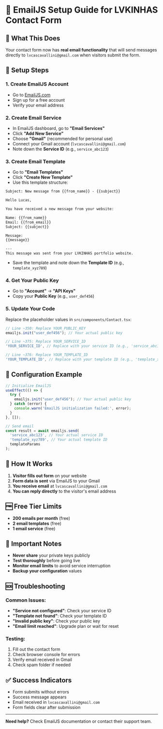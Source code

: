 # 📧 EmailJS Setup Guide for LVKINHAS Contact Form

## 🎯 What This Does

Your contact form now has **real email functionality** that will send messages directly to `lvcascavallini@gmail.com` when visitors submit the form.

## 🚀 Setup Steps

### 1. Create EmailJS Account
- Go to [EmailJS.com](https://www.emailjs.com/)
- Sign up for a free account
- Verify your email address

### 2. Create Email Service
- In EmailJS dashboard, go to **"Email Services"**
- Click **"Add New Service"**
- Choose **"Gmail"** (recommended for personal use)
- Connect your Gmail account (`lvcascavallini@gmail.com`)
- Note down the **Service ID** (e.g., `service_abc123`)

### 3. Create Email Template
- Go to **"Email Templates"**
- Click **"Create New Template"**
- Use this template structure:

```html
Subject: New message from {{from_name}} - {{subject}}

Hello Lucas,

You have received a new message from your website:

Name: {{from_name}}
Email: {{from_email}}
Subject: {{subject}}

Message:
{{message}}

---
This message was sent from your LVKINHAS portfolio website.
```

- Save the template and note down the **Template ID** (e.g., `template_xyz789`)

### 4. Get Your Public Key
- Go to **"Account"** → **"API Keys"**
- Copy your **Public Key** (e.g., `user_def456`)

### 5. Update Your Code
Replace the placeholder values in `src/components/Contact.tsx`:

```typescript
// Line ~350: Replace YOUR_PUBLIC_KEY
emailjs.init("user_def456"); // Your actual public key

// Line ~375: Replace YOUR_SERVICE_ID  
'YOUR_SERVICE_ID', // Replace with your service ID (e.g., 'service_abc123')

// Line ~376: Replace YOUR_TEMPLATE_ID
'YOUR_TEMPLATE_ID', // Replace with your template ID (e.g., 'template_xyz789')
```

## 🔧 Configuration Example

```typescript
// Initialize EmailJS
useEffect(() => {
  try {
    emailjs.init("user_def456"); // Your actual public key
  } catch (error) {
    console.warn('EmailJS initialization failed:', error);
  }
}, []);

// Send email
const result = await emailjs.send(
  'service_abc123', // Your actual service ID
  'template_xyz789', // Your actual template ID
  templateParams
);
```

## 📱 How It Works

1. **Visitor fills out form** on your website
2. **Form data is sent** via EmailJS to your Gmail
3. **You receive email** at `lvcascavallini@gmail.com`
4. **You can reply directly** to the visitor's email address

## 🆓 Free Tier Limits

- **200 emails per month** (free)
- **2 email templates** (free)
- **1 email service** (free)

## 🚨 Important Notes

- **Never share** your private keys publicly
- **Test thoroughly** before going live
- **Monitor email limits** to avoid service interruption
- **Backup your configuration** values

## 🆘 Troubleshooting

### Common Issues:
- **"Service not configured"**: Check your service ID
- **"Template not found"**: Check your template ID  
- **"Invalid public key"**: Check your public key
- **"Email limit reached"**: Upgrade plan or wait for reset

### Testing:
1. Fill out the contact form
2. Check browser console for errors
3. Verify email received in Gmail
4. Check spam folder if needed

## ✅ Success Indicators

- Form submits without errors
- Success message appears
- Email received in `lvcascavallini@gmail.com`
- Form fields clear after submission

---

**Need help?** Check EmailJS documentation or contact their support team.
